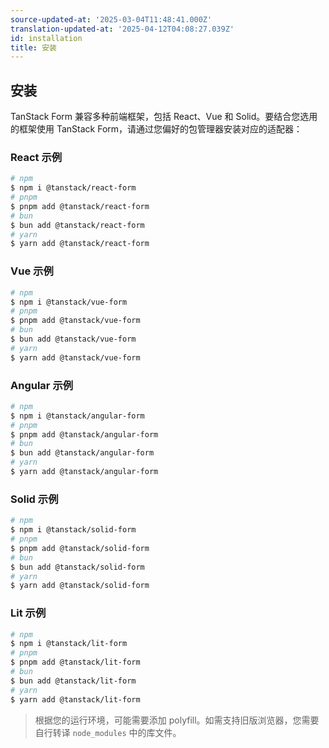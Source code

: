 ```yaml
---
source-updated-at: '2025-03-04T11:48:41.000Z'
translation-updated-at: '2025-04-12T04:08:27.039Z'
id: installation
title: 安装
---
```

## 安装

TanStack Form 兼容多种前端框架，包括 React、Vue 和 Solid。要结合您选用的框架使用 TanStack Form，请通过您偏好的包管理器安装对应的适配器：

### React 示例

```bash
# npm
$ npm i @tanstack/react-form
# pnpm
$ pnpm add @tanstack/react-form
# bun
$ bun add @tanstack/react-form
# yarn
$ yarn add @tanstack/react-form
```

### Vue 示例

```bash
# npm
$ npm i @tanstack/vue-form
# pnpm
$ pnpm add @tanstack/vue-form
# bun
$ bun add @tanstack/vue-form
# yarn
$ yarn add @tanstack/vue-form
```

### Angular 示例

```bash
# npm
$ npm i @tanstack/angular-form
# pnpm
$ pnpm add @tanstack/angular-form
# bun
$ bun add @tanstack/angular-form
# yarn
$ yarn add @tanstack/angular-form
```

### Solid 示例

```bash
# npm
$ npm i @tanstack/solid-form
# pnpm
$ pnpm add @tanstack/solid-form
# bun
$ bun add @tanstack/solid-form
# yarn
$ yarn add @tanstack/solid-form
```

### Lit 示例

```bash
# npm
$ npm i @tanstack/lit-form
# pnpm
$ pnpm add @tanstack/lit-form
# bun
$ bun add @tanstack/lit-form
# yarn
$ yarn add @tanstack/lit-form
```

> 根据您的运行环境，可能需要添加 polyfill。如需支持旧版浏览器，您需要自行转译 `node_modules` 中的库文件。
